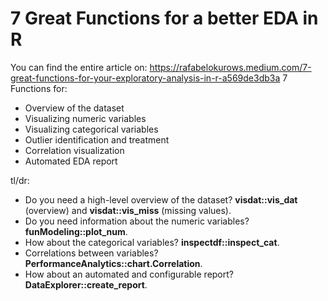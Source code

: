 # 7 Great Functions for a better EDA in R

You can find the entire article on:
https://rafabelokurows.medium.com/7-great-functions-for-your-exploratory-analysis-in-r-a569de3db3a
7 Functions for:
- Overview of the dataset  
- Visualizing numeric variables  
- Visualizing categorical variables
- Outlier identification and treatment
- Correlation visualization
- Automated EDA report


tl/dr:
- Do you need a high-level overview of the dataset? **visdat::vis_dat** (overview) and **visdat::vis_miss** (missing values).
- Do you need information about the numeric variables? **funModeling::plot_num**.
- How about the categorical variables? **inspectdf::inspect_cat**.
- Correlations between variables? **PerformanceAnalytics::chart.Correlation**.
- How about an automated and configurable report? **DataExplorer::create_report**.
